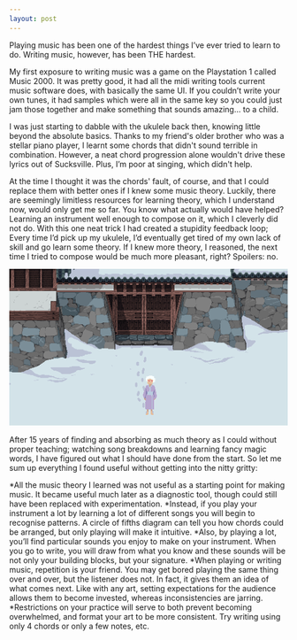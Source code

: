 ```yaml
---
layout: post
---
```

Playing music has been one of the hardest things I’ve ever tried to learn to do. Writing music, however, has been THE hardest.

My first exposure to writing music was a game on the Playstation 1 called Music 2000. It was pretty good, it had all the midi writing tools current music software does, with basically the same UI. If you couldn’t write your own tunes, it had samples which were all in the same key so you could just jam those together and make something that sounds amazing... to a child. 

I was just starting to dabble with the ukulele back then, knowing little beyond the absolute basics. Thanks to my friend's older brother who was a stellar piano player, I learnt some chords that didn't sound terrible in combination. However, a neat chord progression alone wouldn't drive these lyrics out of Sucksville. Plus, I’m poor at singing, which didn't help.

At the time I thought it was the chords' fault, of course, and that I could replace them with better ones if I knew some music theory. Luckily, there are seemingly limitless resources for learning theory, which I understand now, would only get me so far.
You know what actually would have helped? Learning an instrument well enough to compose on it, which I cleverly did not do. With this one neat trick I had created a stupidity feedback loop; Every time I’d pick up my ukulele, I’d eventually get tired of my own lack of skill and go learn some theory. If I knew more theory, I reasoned, the next time I tried to compose would be much more pleasant, right? Spoilers: no.

![alt text](/images/2012-09-12-how-to-write-a-blog.png "image hover description")

After 15 years of finding and absorbing as much theory as I could without proper teaching; watching song breakdowns and learning fancy magic words, I have figured out what I should have done from the start. So let me sum up everything I found useful without getting into the nitty gritty:

*All the music theory I learned was not useful as a starting point for making music. It became useful much later as a diagnostic tool, though could still have been replaced with experimentation.
*Instead, if you play your instrument a lot by learning a lot of different songs you will begin to recognise patterns. A circle of fifths diagram can tell you how chords could be arranged, but only playing will make it intuitive.
*Also, by playing a lot, you’ll find particular sounds you enjoy to make on your instrument. When you go to write, you will draw from what you know and these sounds will be not only your building blocks, but your signature.
*When playing or writing music, repetition is your friend. You may get bored playing the same thing over and over, but the listener does not. In fact, it gives them an idea of what comes next. Like with any art, setting expectations for the audience allows them to become invested, whereas inconsistencies are jarring.
*Restrictions on your practice will serve to both prevent becoming overwhelmed, and format your art to be more consistent. Try writing using only 4 chords or only a few notes, etc.
